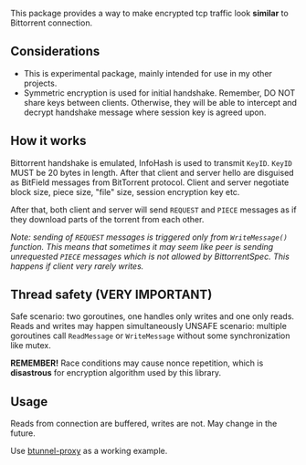This package provides a way to make encrypted tcp traffic look **similar** to Bittorrent connection.

## Considerations

+ This is experimental package, mainly intended for use in my other projects. 
+ Symmetric encryption is used for initial handshake. Remember, DO NOT share keys between clients.
  Otherwise, they will be able to intercept and decrypt handshake message where session key is agreed upon.

## How it works

Bittorrent handshake is emulated, InfoHash is used to transmit `KeyID`. `KeyID` MUST be 20 bytes in length. After that client and server hello are disguised as BitField messages
from BitTorrent protocol. Client and server negotiate block size, piece size, "file" size, session encryption key etc.

After that, both client and server will send `REQUEST` and `PIECE` messages as if they download parts of the torrent from each other.

*Note: sending of `REQUEST` messages is triggered only from `WriteMessage()` function. This means that sometimes it may seem like peer is sending unrequested `PIECE` messages
which is not allowed by BittorrentSpec. This happens if client very rarely writes.* 

## Thread safety (VERY IMPORTANT)

Safe scenario: two goroutines, one handles only writes and one only reads. Reads and writes may happen simultaneously
UNSAFE scenario: multiple goroutines call `ReadMessage` or `WriteMessage` without some synchronization like mutex.

**REMEMBER!** Race conditions may cause nonce repetition, which is **disastrous** for encryption algorithm used by this library.

## Usage
Reads from connection are buffered, writes are not. May change in the future.

Use [btunnel-proxy](https://github.com/CaptainDno/btunnel-proxy) as a  working example.
